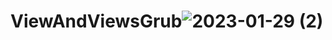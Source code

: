 # ViewAndViewsGrub![2023-01-29 (2)](https://user-images.githubusercontent.com/101534184/215301061-a561062f-9205-4172-b811-fb0a69acf5e2.png)
